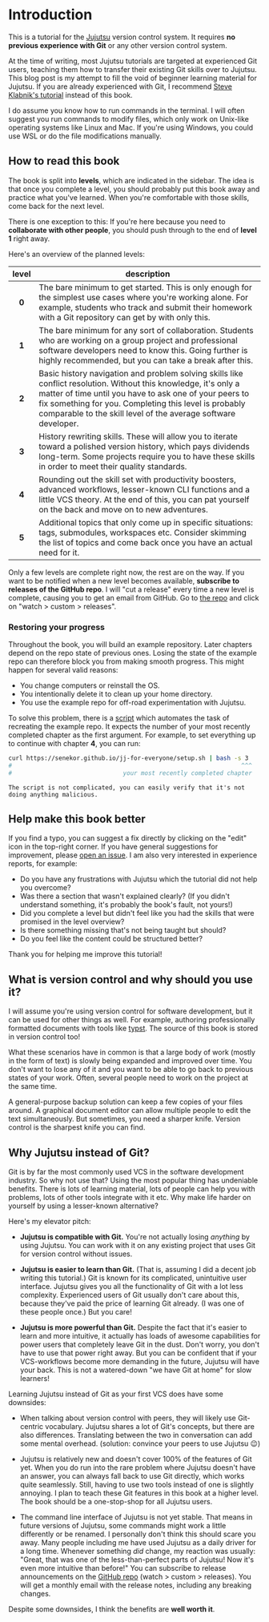 # Introduction

This is a tutorial for the [Jujutsu](https://github.com/jj-vcs/jj) version control system.
It requires **no previous experience with Git** or any other version control system.

At the time of writing, most Jujutsu tutorials are targeted at experienced Git users, teaching them how to transfer their existing Git skills over to Jujutsu. This blog post is my attempt to fill the void of beginner learning material for Jujutsu.
If you are already experienced with Git, I recommend [Steve Klabnik's tutorial](https://steveklabnik.github.io/jujutsu-tutorial) instead of this book.

I do assume you know how to run commands in the terminal.
I will often suggest you run commands to modify files, which only work on Unix-like operating systems like Linux and Mac.
If you're using Windows, you could use WSL or do the file modifications manually.

## How to read this book

The book is split into **levels**, which are indicated in the sidebar.
The idea is that once you complete a level, you should probably put this book away and practice what you've learned.
When you're comfortable with those skills, come back for the next level.

There is one exception to this:
If you're here because you need to **collaborate with other people**, you should push through to the end of **level 1** right away.

Here's an overview of the planned levels:

| level | description |
| :-: | --- |
| **0** | The bare minimum to get started. This is only enough for the simplest use cases where you're working alone. For example, students who track and submit their homework with a Git repository can get by with only this. |
| **1** | The bare minimum for any sort of collaboration. Students who are working on a group project and professional software developers need to know this. Going further is highly recommended, but you can take a break after this. |
| **2** | Basic history navigation and problem solving skills like conflict resolution. Without this knowledge, it's only a matter of time until you have to ask one of your peers to fix something for you. Completing this level is probably comparable to the skill level of the average software developer. |
| **3** | History rewriting skills. These will allow you to iterate toward a polished version history, which pays dividends long-term. Some projects require you to have these skills in order to meet their quality standards. |
| **4** | Rounding out the skill set with productivity boosters, advanced workflows, lesser-known CLI functions and a little VCS theory. At the end of this, you can pat yourself on the back and move on to new adventures. |
| **5** | Additional topics that only come up in specific situations: tags, submodules, workspaces etc. Consider skimming the list of topics and come back once you have an actual need for it. |

Only a few levels are complete right now, the rest are on the way.
If you want to be notified when a new level becomes available, **subscribe to releases of the GitHub repo**.
I will "cut a release" every time a new level is complete, causing you to get an email from GitHub.
Go to [the repo](https://github.com/senekor/jj-for-everyone) and click on "watch > custom > releases".

### Restoring your progress

Throughout the book, you will build an example repository.
Later chapters depend on the repo state of previous ones.
Losing the state of the example repo can therefore block you from making smooth progress.
This might happen for several valid reasons:
- You change computers or reinstall the OS.
- You intentionally delete it to clean up your home directory.
- You use the example repo for off-road experimentation with Jujutsu.

To solve this problem, there is a [script](./setup.sh) which automates the task of recreating the example repo.
It expects the number of your most recently completed chapter as the first argument.
For example, to set everything up to continue with chapter **4**, you can run:

```sh
curl https://senekor.github.io/jj-for-everyone/setup.sh | bash -s 3
#                                                                ^^^
#                               your most recently completed chapter
```

```admonish info title="Always be careful when executing scripts from the internet!"
The script is not complicated, you can easily verify that it's not doing anything malicious.
```

## Help make this book better

If you find a typo, you can suggest a fix directly by clicking on the "edit" icon in the top-right corner.
If you have general suggestions for improvement, please [open an issue](https://github.com/senekor/jj-for-everyone/issues/new).
I am also very interested in experience reports, for example:
- Do you have any frustrations with Jujutsu which the tutorial did not help you overcome?
- Was there a section that wasn't explained clearly?
  (If you didn't understand something, it's probably the book's fault, not yours!)
- Did you complete a level but didn't feel like you had the skills that were promised in the level overview?
- Is there something missing that's not being taught but should?
- Do you feel like the content could be structured better?

Thank you for helping me improve this tutorial!

## What is version control and why should you use it?

I will assume you're using version control for software development, but it can be used for other things as well.
For example, authoring professionally formatted documents with tools like [typst](https://typst.app/).
The source of this book is stored in version control too!

What these scenarios have in common is that a large body of work (mostly in the form of text) is slowly being expanded and improved over time.
You don't want to lose any of it and you want to be able to go back to previous states of your work.
Often, several people need to work on the project at the same time.

A general-purpose backup solution can keep a few copies of your files around.
A graphical document editor can allow multiple people to edit the text simultaneously.
But sometimes, you need a sharper knife.
Version control is the sharpest knife you can find.

## Why Jujutsu instead of Git?

Git is by far the most commonly used VCS in the software development industry.
So why not use that?
Using the most popular thing has undeniable benefits.
There is lots of learning material, lots of people can help you with problems, lots of other tools integrate with it etc.
Why make life harder on yourself by using a lesser-known alternative?

Here's my elevator pitch:
- **Jujutsu is compatible with Git.**
  You're not actually losing _anything_ by using Jujutsu.
  You can work with it on any existing project that uses Git for version control without issues.

- **Jujutsu is easier to learn than Git.**
  (That is, assuming I did a decent job writing this tutorial.)
  Git is known for its complicated, unintuitive user interface.
  Jujutsu gives you all the functionality of Git with a lot less complexity.
  Experienced users of Git usually don't care about this, because they've paid the price of learning Git already.
  (I was one of these people once.)
  But you care!

- **Jujutsu is more powerful than Git.**
  Despite the fact that it's easier to learn and more intuitive, it actually has loads of awesome capabilities for power users that completely leave Git in the dust.
  Don't worry, you don't have to use that power right away.
  But you can be confident that if your VCS-workflows become more demanding in the future, Jujutsu will have your back.
  This is not a watered-down "we have Git at home" for slow learners!

Learning Jujutsu instead of Git as your first VCS does have some downsides:

- When talking about version control with peers, they will likely use Git-centric vocabulary.
  Jujutsu shares a lot of Git's concepts, but there are also differences.
  Translating between the two in conversation can add some mental overhead.
  (solution: convince your peers to use Jujutsu 😉)

- Jujutsu is relatively new and doesn't cover 100% of the features of Git yet.
  When you do run into the rare problem where Jujutsu doesn't have an answer, you can always fall back to use Git directly, which works quite seamlessly.
  Still, having to use two tools instead of one is slightly annoying.
  I plan to teach these Git features in this book at a higher level.
  The book should be a one-stop-shop for all Jujutsu users.

- The command line interface of Jujutsu is not yet stable.
  That means in future versions of Jujutsu, some commands might work a little differently or be renamed.
  I personally don't think this should scare you away.
  Many people including me have used Jujutsu as a daily driver for a long time.
  Whenever something _did_ change, my reaction was usually:
  "Great, that was one of the less-than-perfect parts of Jujutsu! Now it's even more intuitive than before!"
  You can subscribe to release announcements on the [GitHub repo](https://github.com/jj-vcs/jj) (watch > custom > releases).
  You will get a monthly email with the release notes, including any breaking changes.

Despite some downsides, I think the benefits are **well worth it**.
